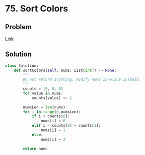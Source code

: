 # 75. Sort Colors
## Problem
[Link](https://leetcode.com/problems/sort-colors/)
## Solution
```python
class Solution:
    def sortColors(self, nums: List[int]) -> None:
        """
        Do not return anything, modify nums in-place instead.
        """
        counts = [0, 0, 0]
        for value in nums:
            counts[value] += 1
                    
        numsLen = len(nums)
        for i in range(0,numsLen):
            if i < counts[0]:
                nums[i] = 0
            elif i < counts[0] + counts[1]:
                nums[i] = 1
            else:
                nums[i] = 2
        
        return nums
```
